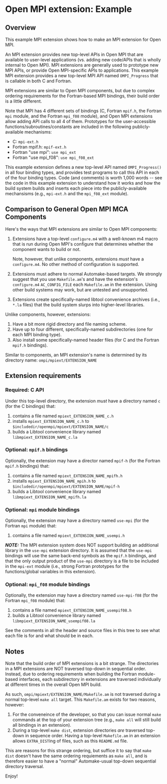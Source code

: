 # Open MPI extension: Example

## Overview

This example MPI extension shows how to make an MPI extension for Open
MPI.

An MPI extension provides new top-level APIs in Open MPI that are
available to user-level applications (vs. adding new code/APIs that is
wholly internal to Open MPI).  MPI extensions are generally used to
prototype new MPI APIs, or provide Open MPI-specific APIs to
applications.  This example MPI extension provides a new top-level MPI
API named `OMPI_Progress` that is callable in both C and Fortran.

MPI extensions are similar to Open MPI components, but due to
complex ordering requirements for the Fortran-based MPI bindings,
their build order is a little different.

Note that MPI has 4 different sets of bindings (C, Fortran `mpif.h`,
the Fortran `mpi` module, and the Fortran `mpi_f08` module), and Open
MPI extensions allow adding API calls to all 4 of them.  Prototypes
for the user-accessible functions/subroutines/constants are included
in the following publicly-available mechanisms:

* C: `mpi-ext.h`
* Fortran mpif.h: `mpif-ext.h`
* Fortran "use mpi": `use mpi_ext`
* Fortran "use mpi_f08": `use mpi_f08_ext`

This example extension defines a new top-level API named
`OMPI_Progress()` in all four binding types, and provides test programs
to call this API in each of the four binding types.  Code (and
comments) is worth 1,000 words -- see the code in this example
extension to understand how it works and how the build system builds
and inserts each piece into the publicly-available mechansisms (e.g.,
`mpi-ext.h` and the `mpi_f08_ext` module).

## Comparison to General Open MPI MCA Components

Here's the ways that MPI extensions are similar to Open MPI
components:

1. Extensions have a top-level `configure.m4` with a well-known m4 macro
   that is run during Open MPI's configure that determines whether the
   component wants to build or not.

   Note, however, that unlike components, extensions *must* have a
   `configure.m4`.  No other method of configuration is supported.

1. Extensions must adhere to normal Automake-based targets.  We
   strongly suggest that you use `Makefile.am`'s and have the
   extension's `configure.m4` `AC_CONFIG_FILE` each `Makefile.am` in
   the extension.  Using other build systems may work, but are
   untested and unsupported.

1. Extensions create specifically-named libtool convenience archives
   (i.e., `*.la` files) that the build system slurps into higher-level
   libraries.

Unlike components, however, extensions:

1. Have a bit more rigid directory and file naming scheme.
1. Have up to four different, specifically-named subdirectories (one
   for each MPI binding type).
1. Also install some specifically-named header files (for C and the
   Fortran `mpif.h` bindings).

Similar to components, an MPI extension's name is determined by its
directory name: `ompi/mpiext/EXTENSION_NAME`

## Extension requirements

### Required: C API

Under this top-level directory, the extension *must* have a directory
named `c` (for the C bindings) that:

1. contains a file named `mpiext_EXTENSION_NAME_c.h`
1. installs `mpiext_EXTENSION_NAME_c.h` to
   `$includedir/openmpi/mpiext/EXTENSION_NAME/c`
1. builds a Libtool convenience library named
   `libmpiext_EXTENSION_NAME_c.la`

### Optional: `mpif.h` bindings

Optionally, the extension may have a director named `mpif-h` (for the
Fortran `mpif.h` bindings) that:

1. contains a file named `mpiext_EXTENSION_NAME_mpifh.h`
1. installs `mpiext_EXTENSION_NAME_mpih.h` to
   `$includedir/openmpi/mpiext/EXTENSION_NAME/mpif-h`
1. builds a Libtool convenience library named
   `libmpiext_EXTENSION_NAME_mpifh.la`

### Optional: `mpi` module bindings

Optionally, the extension may have a directory named `use-mpi` (for the
Fortran `mpi` module) that:

1. contains a file named `mpiext_EXTENSION_NAME_usempi.h`

***NOTE:*** The MPI extension system does NOT support building an
additional library in the `use-mpi` extension directory.  It is
assumed that the `use-mpi` bindings will use the same back-end symbols
as the `mpif.h` bindings, and that the only output product of the
`use-mpi` directory is a file to be included in the `mpi-ext` module
(i.e., strong Fortran prototypes for the functions/global variables in
this extension).

### Optional: `mpi_f08` module bindings

Optionally, the extension may have a directory named `use-mpi-f08` (for
the Fortran `mpi_f08` module) that:

1. contains a file named `mpiext_EXTENSION_NAME_usempif08.h`
1. builds a Libtool convenience library named
   `libmpiext_EXTENSION_NAME_usempif08.la`

See the comments in all the header and source files in this tree to
see what each file is for and what should be in each.

## Notes

Note that the build order of MPI extensions is a bit strange.  The
directories in a MPI extensions are NOT traversed top-down in
sequential order.  Instead, due to ordering requirements when building
the Fortran module-based interfaces, each subdirectory in extensions
are traversed individually at different times in the overall Open MPI
build.

As such, `ompi/mpiext/EXTENSION_NAME/Makefile.am` is not traversed
during a normal top-level `make all` target.  This `Makefile.am`
exists for two reasons, however:

1. For the conveneince of the developer, so that you can issue normal
   `make` commands at the top of your extension tree (e.g., `make all`
   will still build all bindings in an extension).
1. During a top-level `make dist`, extension directories *are*
   traversed top-down in sequence order.  Having a top-level
   `Makefile.am` in an extension allows `EXTRA_DIST`ing of files, such
   as this `README.md` file.

This are reasons for this strange ordering, but suffice it to say that
`make dist` doesn't have the same ordering requiements as `make all`,
and is therefore easier to have a "normal" Automake-usual top-down
sequential directory traversal.

Enjoy!
